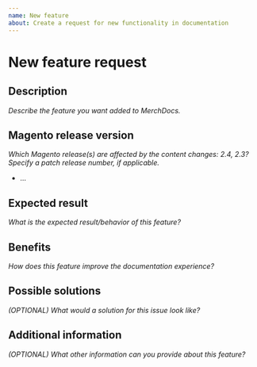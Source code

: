 ```yaml
---
name: New feature
about: Create a request for new functionality in documentation
---
```


# New feature request

## Description

_Describe the feature you want added to MerchDocs._

## Magento release version

_Which Magento release(s) are affected by the content changes: 2.4, 2.3? Specify a patch release number, if applicable._

- ...

## Expected result

_What is the expected result/behavior of this feature?_

## Benefits

_How does this feature improve the documentation experience?_

## Possible solutions

_(OPTIONAL) What would a solution for this issue look like?_

## Additional information

_(OPTIONAL) What other information can you provide about this feature?_

<!--
Thank you for taking the time to report this issue!
GitHub Issues should only be created for problems/topics related to this project's codebase.

Before submitting this issue, make sure you are complying with our Code of Conduct:
https://github.com/magento/merchdocs/blob/master/.github/CODE_OF_CONDUCT.md

Issues that do not comply with our Code of Conduct or do not contain enough information may be closed at the maintainers' discretion.

Feel free to remove this section before creating this issue.
-->